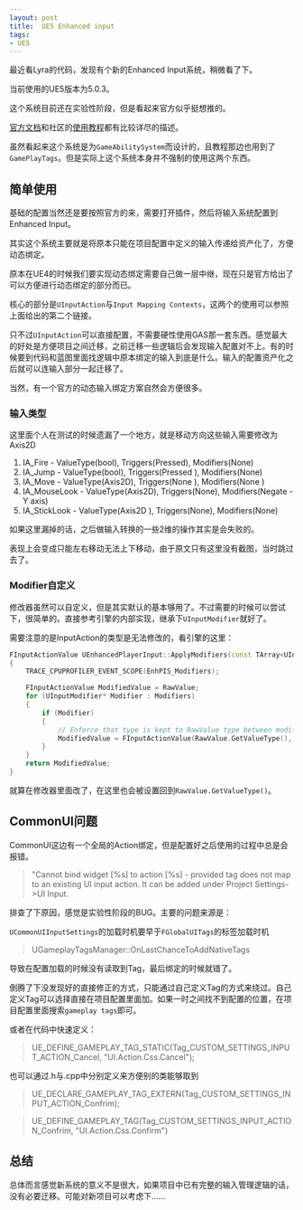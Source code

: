```yaml
---
layout: post
title:  UE5 Enhanced input
tags:
- UE5
---
```


最近看Lyra的代码，发现有个新的Enhanced Input系统，稍微看了下。

当前使用的UE5版本为5.0.3。

这个系统目前还在实验性阶段，但是看起来官方似乎挺想推的。

[官方文档](https://docs.unrealengine.com/4.27/en-US/InteractiveExperiences/Input/EnhancedInput/)和社区的[使用教程](https://dev.epicgames.com/community/learning/tutorials/aqrD/unreal-engine-enhanced-input-binding-with-gameplay-tags-c)都有比较详尽的描述。

虽然看起来这个系统是为`GameAbilitySystem`而设计的，且教程那边也用到了`GamePlayTags`。但是实际上这个系统本身并不强制的使用这两个东西。

## 简单使用

基础的配置当然还是要按照官方的来，需要打开插件，然后将输入系统配置到Enhanced Input。

其实这个系统主要就是将原本只能在项目配置中定义的输入传递给资产化了，方便动态绑定。

原本在UE4的时候我们要实现动态绑定需要自己做一层中继，现在只是官方给出了可以方便进行动态绑定的部分而已。

核心的部分是`UInputAction`与`Input Mapping Contexts`，这两个的使用可以参照上面给出的第二个链接。

只不过`UInputAction`可以直接配置，不需要硬性使用GAS那一套东西。感觉最大的好处是方便项目之间迁移，之前迁移一些逻辑后会发现输入配置对不上。有的时候要到代码和蓝图里面找逻辑中原本绑定的输入到底是什么。输入的配置资产化之后就可以连输入部分一起迁移了。

当然，有一个官方的动态输入绑定方案自然会方便很多。

### 输入类型

这里面个人在测试的时候遗漏了一个地方，就是移动方向这些输入需要修改为Axis2D

1. IA_Fire - ValueType(bool), Triggers(Pressed), Modifiers(None)
2. IA_Jump - ValueType(bool), Triggers(Pressed ), Modifiers(None) 
3. IA_Move - ValueType(Axis2D), Triggers(None ), Modifiers(None ) 
4. IA_MouseLook - ValueType(Axis2D), Triggers(None), Modifiers(Negate - Y axis) 
5. IA_StickLook - ValueType(Axis2D ), Triggers(None), Modifiers(None)

如果这里漏掉的话，之后做输入转换的一些2维的操作其实是会失败的。

表现上会变成只能左右移动无法上下移动，由于原文只有这里没有截图，当时跳过去了。

### Modifier自定义

修改器虽然可以自定义，但是其实默认的基本够用了。不过需要的时候可以尝试下，很简单的。直接参考引擎的内部实现，继承下`UInputModifier`就好了。

需要注意的是InputAction的类型是无法修改的，看引擎的这里：

```C++
FInputActionValue UEnhancedPlayerInput::ApplyModifiers(const TArray<UInputModifier*>& Modifiers, FInputActionValue RawValue, float DeltaTime) const
{
	TRACE_CPUPROFILER_EVENT_SCOPE(EnhPIS_Modifiers);

	FInputActionValue ModifiedValue = RawValue;
	for (UInputModifier* Modifier : Modifiers)
	{
		if (Modifier)
		{
			// Enforce that type is kept to RawValue type between modifiers.
			ModifiedValue = FInputActionValue(RawValue.GetValueType(), Modifier->ModifyRaw(this, ModifiedValue, DeltaTime).Get<FInputActionValue::Axis3D>());
		}
	}
	return ModifiedValue;
}
```

就算在修改器里面改了，在这里也会被设置回到`RawValue.GetValueType()`。

## CommonUI问题

CommonUI这边有一个全局的Action绑定，但是配置好之后使用的过程中总是会报错。

> "Cannot
> bind widget [%s] to action [%s] - provided tag does not map to an existing UI
> input action. It can be added under Project Settings->UI Input.

排查了下原因，感觉是实验性阶段的BUG。主要的问题来源是：

`UCommonUIInputSettings`的加载时机要早于`FGlobalUITags`的标签加载时机

> UGameplayTagsManager::OnLastChanceToAddNativeTags

导致在配置加载的时候没有读取到Tag，最后绑定的时候就错了。

倒腾了下没发现好的直接修正的方式，只能通过自己定义Tag的方式来绕过。自己定义Tag可以选择直接在项目配置里面加。如果一时之间找不到配置的位置，在项目配置里面搜索`gameplay tags`即可。

或者在代码中快速定义：

> UE_DEFINE_GAMEPLAY_TAG_STATIC(Tag_CUSTOM_SETTINGS_INPUT_ACTION_Cancel, "UI.Action.Css.Cancel");

也可以通过.h与.cpp中分别定义来方便别的类能够取到

> UE_DECLARE_GAMEPLAY_TAG_EXTERN(Tag_CUSTOM_SETTINGS_INPUT_ACTION_Confrim);

> UE_DEFINE_GAMEPLAY_TAG(Tag_CUSTOM_SETTINGS_INPUT_ACTION_Confrim, "UI.Action.Css.Confirm")

## 总结

总体而言感觉新系统的意义不是很大，如果项目中已有完整的输入管理逻辑的话，没有必要迁移。可能对新项目可以考虑下……